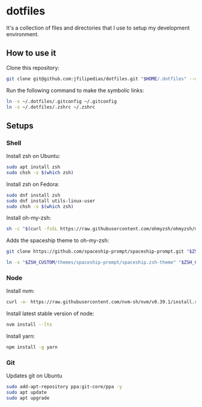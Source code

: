 # dotfiles

It's a collection of files and directories that I use to setup my development environment.

## How to use it
Clone this repository:
```sh
git clone git@github.com:jfilipedias/dotfiles.git "$HOME/.dotfiles" --depth=1
```

Run the following command to make the symbolic links:

```sh
ln -s ~/.dotfiles/.gitconfig ~/.gitconfig
ln -s ~/.dotfiles/.zshrc ~/.zshrc
```


## Setups

### Shell
Install zsh on Ubuntu: 
```sh
sudo apt install zsh
sudo chsh -s $(which zsh)
```

Install zsh on Fedora: 
```sh
sudo dnf install zsh
sudo dnf install utils-linux-user
sudo chsh -s $(which zsh)
```

Install oh-my-zsh:
```sh
sh -c "$(curl -fsSL https://raw.githubusercontent.com/ohmyzsh/ohmyzsh/master/tools/install.sh)"
```

Adds the spaceship theme to oh-my-zsh:
```sh
git clone https://github.com/spaceship-prompt/spaceship-prompt.git "$ZSH_CUSTOM/themes/spaceship-prompt" --depth=1

ln -s "$ZSH_CUSTOM/themes/spaceship-prompt/spaceship.zsh-theme" "$ZSH_CUSTOM/themes/spaceship.zsh-theme"
```

### Node

Install nvm:
```sh
curl -o- https://raw.githubusercontent.com/nvm-sh/nvm/v0.39.1/install.sh | bash
```

Install latest stable version of node:
```sh
nvm install --lts
```

Install yarn:
```sh
npm install -g yarn
```

### Git

Updates git on Ubuntu
```sh
sudo add-apt-repository ppa:git-core/ppa -y
sudo apt update
sudo apt upgrade
```
